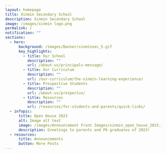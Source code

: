 ```yaml
---
layout: homepage
title: Xinmin Secondary School
description: Xinmin Secondary School
image: /images/xinmin logo.png
permalink: /
notification: ""
sections:
  - hero:
      background: /images/Banner/xinminsec_5.gif
      key_highlights:
        - title: Our School
          description: ""
          url: /about-us/principals-message/
        - title: Our Curriculum
          description: ""
          url: /our-curriculum/the-xinmin-learning-experience/
        - title: Prospective Students
          description: ""
          url: /about-us/prospectus/
        - title: Resources
          description: ""
          url: /resources/for-students-and-parents/quick-links/
  - infopic:
      title: Open House 2023
      alt: Image alt text
      image: /images/Announcement Front Images/xinmin_open_house_2023.jpeg
      description: Greetings to parents and P6 graduates of 2023!
  - resources:
      title: Announcements
      button: More Posts
---
```

